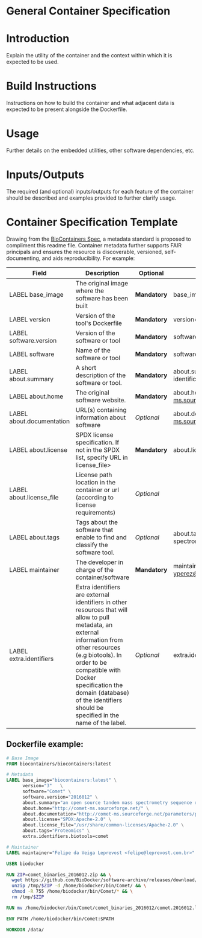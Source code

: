 General Container Specification
========================

# Introduction
Explain the utility of the container and the context within which it is expected to be used.

# Build Instructions
Instructions on how to build the container and what adjacent data is expected to be present alongside the Dockerfile.

# Usage
Further details on the embedded utilities, other software dependencies, etc.

# Inputs/Outputs
The required (and optional) inputs/outputs for each feature of the container should be described and examples provided to further clarify usage.

# Container Specification Template
Drawing from the [BioContainers Spec](https://github.com/BioContainers/specs/blob/master/container-specs.md), a metadata standard is proposed to compliment this readme file. Container metadata further supports FAIR principals and ensures the resource is discoverable, versioned, self-documenting, and aids reproducibility. For example:

| Field          | Description | Optional                                             | Example   |
|----------------|------------ |------------------------------------------------------|-----------|
| LABEL base_image            | The original image where the software has been built | **Mandatory** | base_image=" biodckr/biodocker" |
| LABEL version               | Version of the tool's Dockerfile                     | **Mandatory** | version="2" |
| LABEL software.version      | Version of the software or tool                      | **Mandatory** | software.version="2015020"     |
| LABEL software              | Name of the software or tool                         | **Mandatory** | software="Comet"               |
| LABEL about.summary         | A short description of the software or tool.         | **Mandatory** | about.summary="Peptide" identification|
| LABEL about.home            | The original software website.                       | **Mandatory** | about.home="http://comet-ms.sourceforge.net/"  |
| LABEL about.documentation   | URL(s) containing information about software         | _Optional_  | about.documentation="http://comet-ms.sourceforge.net/"     |
| LABEL about.license         | SPDX license specification. If not in the SPDX list, specify URL in license_file> | **Mandatory** | about.license="SPDX:Apache-2.0"          |
| LABEL about.license_file    | License path location in the container or url (according to license requirements) | _Optional_ |         |  
| LABEL about.tags            | Tags about the software that enable to find and classify the software tool.| _Optional_ | about.tags="proteomics, mass spectrometry, biocontainers"       |
| LABEL maintainer | The developer in charge of the container/software | **Mandatory** | maintainer="Yasset Perez-Riverol <yperez@ebi.ac.uk>" |
| LABEL extra.identifiers  | Extra identifiers are external identifiers in other resources that will allow to pull metadata, an external information from other resources (e.g biotools). In order to be compatible with Docker specification the domain (database) of the identifiers should be specified in the name of the label. | _Optional_ | extra.identifiers.biotools=abyss |  


## Dockerfile example:

```Dockerfile
# Base Image
FROM biocontainers/biocontainers:latest

# Metadata
LABEL base_image="biocontainers:latest" \
      version="3"   \
      software="Comet" \
      software.version="2016012" \
      about.summary="an open source tandem mass spectrometry sequence database search tool" \
      about.home="http://comet-ms.sourceforge.net/" \
      about.documentation="http://comet-ms.sourceforge.net/parameters/parameters_2016010/" \
      about.license="SPDX:Apache-2.0" \
      about.license_file="/usr/share/common-licenses/Apache-2.0" \
      about.tags="Proteomics" \
      extra.identifiers.biotools=comet

# Maintainer
LABEL maintainer="Felipe da Veiga Leprevost <felipe@leprevost.com.br>"

USER biodocker

RUN ZIP=comet_binaries_2016012.zip && \
  wget https://github.com/BioDocker/software-archive/releases/download/Comet/$ZIP -O /tmp/$ZIP && \
  unzip /tmp/$ZIP -d /home/biodocker/bin/Comet/ && \
  chmod -R 755 /home/biodocker/bin/Comet/* && \
  rm /tmp/$ZIP

RUN mv /home/biodocker/bin/Comet/comet_binaries_2016012/comet.2016012.linux.exe /home/biodocker/bin/Comet/comet

ENV PATH /home/biodocker/bin/Comet:$PATH

WORKDIR /data/

```

